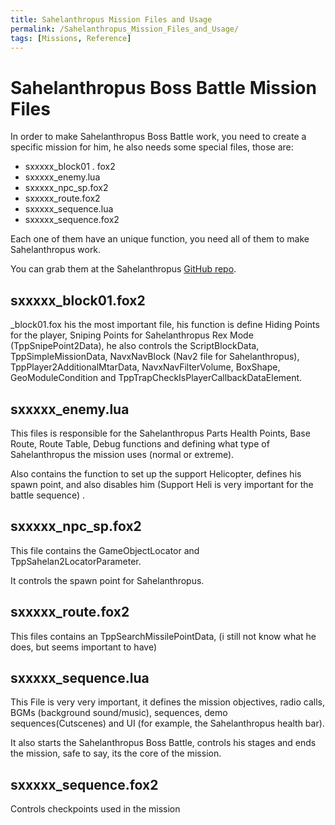 ```yaml
---
title: Sahelanthropus Mission Files and Usage
permalink: /Sahelanthropus_Mission_Files_and_Usage/
tags: [Missions, Reference]
---
```


# Sahelanthropus Boss Battle Mission Files

In order to make Sahelanthropus Boss Battle work, you need to create a
specific mission for him, he also needs some special files, those are:

  - sxxxxx_block01 . fox2
  - sxxxxx_enemy.lua
  - sxxxxx_npc_sp.fox2
  - sxxxxx_route.fox2
  - sxxxxx_sequence.lua
  - sxxxxx_sequence.fox2

Each one of them have an unique function, you need all of them to make
Sahelanthropus work.

You can grab them at the Sahelanthropus [GitHub
repo](https://github.com/TheHuntingParty/TPP-sahelanthropus).

## sxxxxx_block01.fox2

_block01.fox his the most important file, his function is define Hiding
Points for the player, Sniping Points for Sahelanthropus Rex Mode
(TppSnipePoint2Data), he also controls the ScriptBlockData,
TppSimpleMissionData, NavxNavBlock (Nav2 file for Sahelanthropus),
TppPlayer2AdditionalMtarData, NavxNavFilterVolume, BoxShape,
GeoModuleCondition and TppTrapCheckIsPlayerCallbackDataElement.

## sxxxxx_enemy.lua

This files is responsible for the Sahelanthropus Parts Health Points,
Base Route, Route Table, Debug functions and defining what type of
Sahelanthropus the mission uses (normal or extreme).

Also contains the function to set up the support Helicopter, defines his
spawn point, and also disables him (Support Heli is very important for
the battle sequence) .

## sxxxxx_npc_sp.fox2

This file contains the GameObjectLocator and
TppSahelan2LocatorParameter.

It controls the spawn point for Sahelanthropus.

## sxxxxx_route.fox2

This files contains an TppSearchMissilePointData, (i still not know what
he does, but seems important to have)

## sxxxxx_sequence.lua

This File is very very important, it defines the mission objectives,
radio calls, BGMs (background sound/music), sequences, demo
sequences(Cutscenes) and UI (for example, the Sahelanthropus health
bar).

It also starts the Sahelanthropus Boss Battle, controls his stages and
ends the mission, safe to say, its the core of the mission.

## sxxxxx_sequence.fox2

Controls checkpoints used in the mission